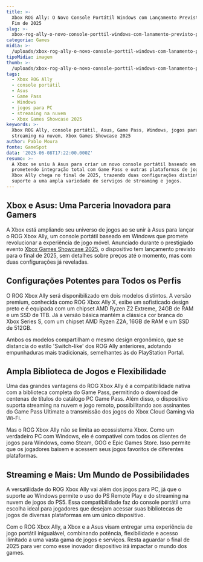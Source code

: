 ```yaml
---
title: >-
  Xbox ROG Ally: O Novo Console Portátil Windows com Lançamento Previsto para o
  Fim de 2025
slug: >-
  xbox-rog-ally-o-novo-console-porttil-windows-com-lanamento-previsto-para-o-fim-de-2025
categoria: Games
midia: >-
  /uploads/xbox-rog-ally-o-novo-console-porttil-windows-com-lanamento-previsto-para-o-fim-de-2025-thumb.png
tipoMidia: imagem
thumb: >-
  /uploads/xbox-rog-ally-o-novo-console-porttil-windows-com-lanamento-previsto-para-o-fim-de-2025-thumb.png
tags:
  - Xbox ROG Ally
  - console portátil
  - Asus
  - Game Pass
  - Windows
  - jogos para PC
  - streaming na nuvem
  - Xbox Games Showcase 2025
keywords: >-
  Xbox ROG Ally, console portátil, Asus, Game Pass, Windows, jogos para PC,
  streaming na nuvem, Xbox Games Showcase 2025
author: Pablo Moura
fonte: GameSpot
data: '2025-06-08T17:22:00.000Z'
resumo: >-
  A Xbox se uniu à Asus para criar um novo console portátil baseado em Windows,
  prometendo integração total com Game Pass e outras plataformas de jogos. O ROG
  Xbox Ally chega no final de 2025, trazendo duas configurações distintas e
  suporte a uma ampla variedade de serviços de streaming e jogos.
---
```


## Xbox e Asus: Uma Parceria Inovadora para Gamers

A Xbox está ampliando seu universo de jogos ao se unir à Asus para lançar o ROG Xbox Ally, um console portátil baseado em Windows que promete revolucionar a experiência de jogo móvel. Anunciado durante o prestigiado evento [Xbox Games Showcase 2025](https://www.gamespot.com/gallery/xbox-games-showcase-2025-all-the-biggest-announcements/2900-6656/), o dispositivo tem lançamento previsto para o final de 2025, sem detalhes sobre preços até o momento, mas com duas configurações já reveladas.

## Configurações Potentes para Todos os Perfis

O ROG Xbox Ally será disponibilizado em dois modelos distintos. A versão premium, conhecida como ROG Xbox Ally X, exibe um sofisticado design preto e é equipada com um chipset AMD Ryzen Z2 Extreme, 24GB de RAM e um SSD de 1TB. Já a versão básica mantém a clássica cor branca do Xbox Series S, com um chipset AMD Ryzen Z2A, 16GB de RAM e um SSD de 512GB.

Ambos os modelos compartilham o mesmo design ergonômico, que se distancia do estilo 'Switch-like' dos ROG Ally anteriores, adotando empunhaduras mais tradicionais, semelhantes às do PlayStation Portal.

## Ampla Biblioteca de Jogos e Flexibilidade

Uma das grandes vantagens do ROG Xbox Ally é a compatibilidade nativa com a biblioteca completa do Game Pass, permitindo o download de centenas de títulos do catálogo PC Game Pass. Além disso, o dispositivo suporta streaming na nuvem e jogo remoto, possibilitando aos assinantes do Game Pass Ultimate a transmissão dos jogos do Xbox Cloud Gaming via Wi-Fi.

Mas o ROG Xbox Ally não se limita ao ecossistema Xbox. Como um verdadeiro PC com Windows, ele é compatível com todos os clientes de jogos para Windows, como Steam, GOG e Epic Games Store. Isso permite que os jogadores baixem e acessem seus jogos favoritos de diferentes plataformas.

## Streaming e Mais: Um Mundo de Possibilidades

A versatilidade do ROG Xbox Ally vai além dos jogos para PC, já que o suporte ao Windows permite o uso do PS Remote Play e do streaming na nuvem de jogos do PS5. Essa compatibilidade faz do console portátil uma escolha ideal para jogadores que desejam acessar suas bibliotecas de jogos de diversas plataformas em um único dispositivo.

Com o ROG Xbox Ally, a Xbox e a Asus visam entregar uma experiência de jogo portátil inigualável, combinando potência, flexibilidade e acesso ilimitado a uma vasta gama de jogos e serviços. Resta aguardar o final de 2025 para ver como esse inovador dispositivo irá impactar o mundo dos games.
